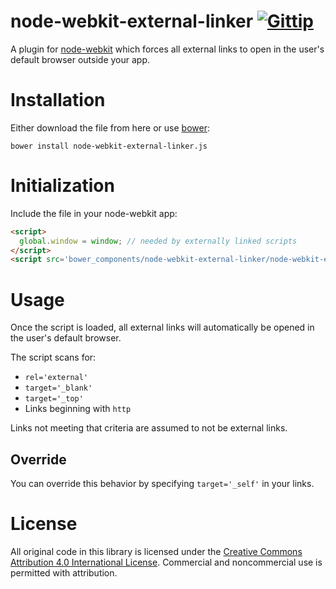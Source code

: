 node-webkit-external-linker [![Gittip](http://img.shields.io/gittip/kethinov.png)](https://www.gittip.com/kethinov/)
===

A plugin for [node-webkit](https://github.com/rogerwang/node-webkit) which forces all external links to open in the user's default browser outside your app.

Installation
===

Either download the file from here or use [bower](http://bower.io/):

```
bower install node-webkit-external-linker.js
```

Initialization
===

Include the file in your node-webkit app:

```html
<script>
  global.window = window; // needed by externally linked scripts
</script>
<script src='bower_components/node-webkit-external-linker/node-webkit-external-linker.js'></script>
```

Usage
===

Once the script is loaded, all external links will automatically be opened in the user's default browser.

The script scans for:

- `rel='external'`
- `target='_blank'`
- `target='_top'`
- Links beginning with `http`

Links not meeting that criteria are assumed to not be external links.

Override
---

You can override this behavior by specifying `target='_self'` in your links.

License
===

All original code in this library is licensed under the [Creative Commons Attribution 4.0 International License](http://creativecommons.org/licenses/by/4.0)</a>. Commercial and noncommercial use is permitted with attribution.